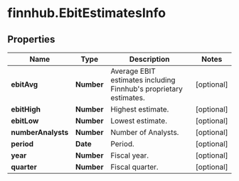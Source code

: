 # finnhub.EbitEstimatesInfo

## Properties

Name | Type | Description | Notes
------------ | ------------- | ------------- | -------------
**ebitAvg** | **Number** | Average EBIT estimates including Finnhub&#39;s proprietary estimates. | [optional] 
**ebitHigh** | **Number** | Highest estimate. | [optional] 
**ebitLow** | **Number** | Lowest estimate. | [optional] 
**numberAnalysts** | **Number** | Number of Analysts. | [optional] 
**period** | **Date** | Period. | [optional] 
**year** | **Number** | Fiscal year. | [optional] 
**quarter** | **Number** | Fiscal quarter. | [optional] 


